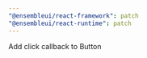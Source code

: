 ```yaml
---
"@ensembleui/react-framework": patch
"@ensembleui/react-runtime": patch
---
```


Add click callback to Button
